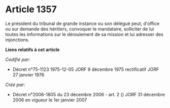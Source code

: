 # Article 1357

Le président du tribunal de grande instance ou son délégué peut, d'office ou sur demande des héritiers, convoquer le
mandataire, solliciter de lui toutes les informations sur le déroulement de sa mission et lui adresser des injonctions.

**Liens relatifs à cet article**

_Codifié par_:

  - Décret n°75-1123 1975-12-05 JORF 9 décembre 1975 rectificatif JORF 27 janvier 1976

_Créé par_:

  - Décret n°2006-1805 du 23 décembre 2006 - art. 2 () JORF 31 décembre 2006 en vigueur le 1er janvier 2007
